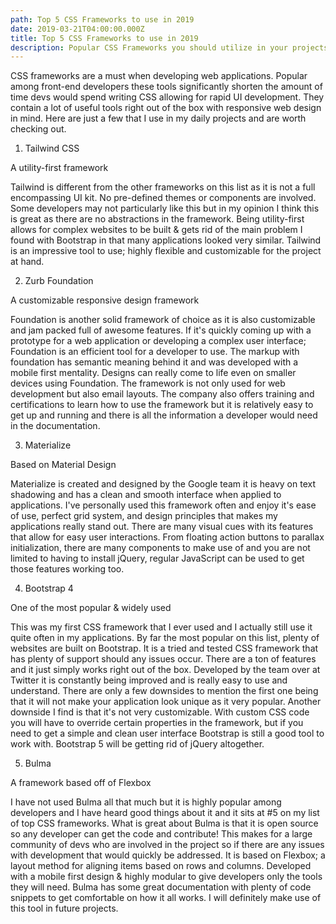 ```yaml
---
path: Top 5 CSS Frameworks to use in 2019
date: 2019-03-21T04:00:00.000Z
title: Top 5 CSS Frameworks to use in 2019
description: Popular CSS Frameworks you should utilize in your projects
---
```

CSS frameworks are a must when developing web applications. Popular among front-end developers these tools significantly shorten the amount of time devs would spend writing CSS allowing for rapid UI development. They contain a lot of useful tools right out of the box with responsive web design in mind. Here are just a few that I use in my daily projects and are worth checking out.



1. Tailwind CSS







A utility-first framework



Tailwind is different from the other frameworks on this list as it is not a full encompassing UI kit. No pre-defined themes or components are involved. Some developers may not particularly like this but in my opinion I think this is great as there are no abstractions in the framework. Being utility-first allows for complex websites to be built & gets rid of the main problem I found with Bootstrap in that many applications looked very similar. Tailwind is an impressive tool to use; highly flexible and customizable for the project at hand.



2. Zurb Foundation







A customizable responsive design framework



Foundation is another solid framework of choice as it is also customizable and jam packed full of awesome features. If it's quickly coming up with a prototype for a web application or developing a complex user interface; Foundation is an efficient tool for a developer to use. The markup with foundation has semantic meaning behind it and was developed with a mobile first mentality. Designs can really come to life even on smaller devices using Foundation. The framework is not only used for web development but also email layouts. The company also offers training and certifications to learn how to use the framework but it is relatively easy to get up and running and there is all the information a developer would need in the documentation.



3. Materialize







Based on Material Design



Materialize is created and designed by the Google team it is heavy on text shadowing and has a clean and smooth interface when applied to applications. I've personally used this framework often and enjoy it's ease of use, perfect grid system, and design principles that makes my applications really stand out. There are many visual cues with its features that allow for easy user interactions. From floating action buttons to parallax initialization, there are many components to make use of and you are not limited to having to install jQuery, regular JavaScript can be used to get those features working too.



4. Bootstrap 4







One of the most popular & widely used



This was my first CSS framework that I ever used and I actually still use it quite often in my applications. By far the most popular on this list, plenty of websites are built on Bootstrap. It is a tried and tested CSS framework that has plenty of support should any issues occur. There are a ton of features and it just simply works right out of the box. Developed by the team over at Twitter it is constantly being improved and is really easy to use and understand. There are only a few downsides to mention the first one being that it will not make your application look unique as it very popular. Another downside I find is that it's not very customizable. With custom CSS code you will have to override certain properties in the framework, but if you need to get a simple and clean user interface Bootstrap is still a good tool to work with. Bootstrap 5 will be getting rid of jQuery altogether.



5. Bulma







A framework based off of Flexbox





I have not used Bulma all that much but it is highly popular among developers and I have heard good things about it and it sits at #5 on my list of top CSS frameworks. What is great about Bulma is that it is open source so any developer can get the code and contribute! This makes for a large community of devs who are involved in the project so if there are any issues with development that would quickly be addressed. It is based on Flexbox; a layout method for aligning items based on rows and columns. Developed with a mobile first design & highly modular to give developers only the tools they will need. Bulma has some great documentation with plenty of code snippets to get comfortable on how it all works. I will definitely make use of this tool in future projects.
